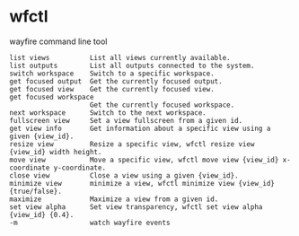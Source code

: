 # wfctl

wayfire command line tool

    list views          List all views currently available.
    list outputs        List all outputs connected to the system.
    switch workspace    Switch to a specific workspace.
    get focused output  Get the currently focused output.
    get focused view    Get the currently focused view.
    get focused workspace
                        Get the currently focused workspace.
    next workspace      Switch to the next workspace.
    fullscreen view     Set a view fullscreen from a given id.
    get view info       Get information about a specific view using a given {view_id}.
    resize view         Resize a specific view, wfctl resize view {view_id} width height.
    move view           Move a specific view, wfctl move view {view_id} x-coordinate y-coordinate.
    close view          Close a view using a given {view_id}.
    minimize view       minimize a view, wfctl minimize view {view_id} {true/false}.
    maximize            Maximize a view from a given id.
    set view alpha      Set view transparency, wfctl set view alpha {view_id} {0.4}.
    -m                  watch wayfire events
